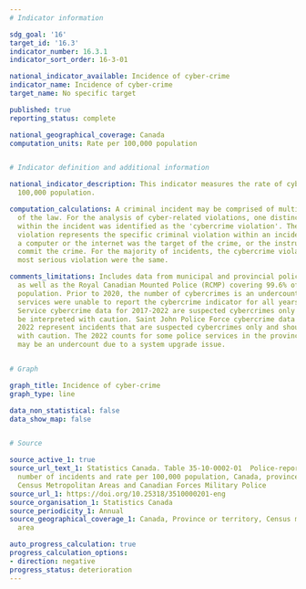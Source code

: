 ```yaml
---
# Indicator information

sdg_goal: '16'
target_id: '16.3'
indicator_number: 16.3.1
indicator_sort_order: 16-3-01

national_indicator_available: Incidence of cyber-crime
indicator_name: Incidence of cyber-crime
target_name: No specific target

published: true
reporting_status: complete

national_geographical_coverage: Canada
computation_units: Rate per 100,000 population


# Indicator definition and additional information

national_indicator_description: This indicator measures the rate of cyber-crimes per
  100,000 population.

computation_calculations: A criminal incident may be comprised of multiple violations
  of the law. For the analysis of cyber-related violations, one distinct violation
  within the incident was identified as the 'cybercrime violation'. The cybercrime
  violation represents the specific criminal violation within an incident in which
  a computer or the internet was the target of the crime, or the instrument used to
  commit the crime. For the majority of incidents, the cybercrime violation and the
  most serious violation were the same.

comments_limitations: Includes data from municipal and provincial police services
  as well as the Royal Canadian Mounted Police (RCMP) covering 99.6% of the Canadian
  population. Prior to 2020, the number of cybercrimes is an undercount as some police
  services were unable to report the cybercrime indicator for all years. Calgary Police
  Service cybercrime data for 2017-2022 are suspected cybercrimes only and should
  be interpreted with caution. Saint John Police Force cybercrime data for 2021 and
  2022 represent incidents that are suspected cybercrimes only and should be interpreted
  with caution. The 2022 counts for some police services in the province of Quebec
  may be an undercount due to a system upgrade issue.


# Graph

graph_title: Incidence of cyber-crime
graph_type: line

data_non_statistical: false
data_show_map: false


# Source

source_active_1: true
source_url_text_1: Statistics Canada. Table 35-10-0002-01  Police-reported cybercrime,
  number of incidents and rate per 100,000 population, Canada, provinces, territories,
  Census Metropolitan Areas and Canadian Forces Military Police
source_url_1: https://doi.org/10.25318/3510000201-eng
source_organisation_1: Statistics Canada
source_periodicity_1: Annual
source_geographical_coverage_1: Canada, Province or territory, Census metropolitan
  area

auto_progress_calculation: true
progress_calculation_options:
- direction: negative
progress_status: deterioration
---
```

